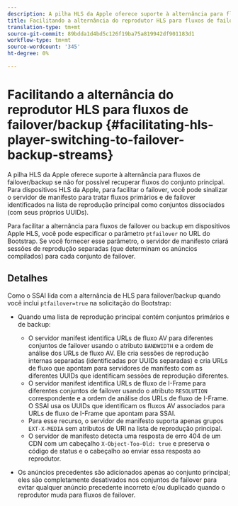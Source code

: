 ```yaml
---
description: A pilha HLS da Apple oferece suporte à alternância para fluxos de failover/backup se não for possível recuperar fluxos do conjunto principal. Para dispositivos HLS da Apple, para facilitar o failover, você pode sinalizar o servidor de manifesto para tratar fluxos primários e de failover identificados na lista de reprodução principal como conjuntos dissociados (com seus próprios UUIDs).
title: Facilitando a alternância do reprodutor HLS para fluxos de failover/backup
translation-type: tm+mt
source-git-commit: 89bdda1d4bd5c126f19ba75a819942df901183d1
workflow-type: tm+mt
source-wordcount: '345'
ht-degree: 0%

---
```



# Facilitando a alternância do reprodutor HLS para fluxos de failover/backup {#facilitating-hls-player-switching-to-failover-backup-streams}

A pilha HLS da Apple oferece suporte à alternância para fluxos de failover/backup se não for possível recuperar fluxos do conjunto principal. Para dispositivos HLS da Apple, para facilitar o failover, você pode sinalizar o servidor de manifesto para tratar fluxos primários e de failover identificados na lista de reprodução principal como conjuntos dissociados (com seus próprios UUIDs).

Para facilitar a alternância para fluxos de failover ou backup em dispositivos Apple HLS, você pode especificar o parâmetro `ptfailover` no URL do Bootstrap. Se você fornecer esse parâmetro, o servidor de manifesto criará sessões de reprodução separadas (que determinam os anúncios compilados) para cada conjunto de failover.

## Detalhes

Como o SSAI lida com a alternância de HLS para failover/backup quando você inclui `ptfailover=true` na solicitação do Bootstrap:

* Quando uma lista de reprodução principal contém conjuntos primários e de backup:

   * O servidor manifest identifica URLs de fluxo AV para diferentes conjuntos de failover usando o atributo `BANDWIDTH` e a ordem de análise dos URLs de fluxo AV. Ele cria sessões de reprodução internas separadas (identificadas por UUIDs separadas) e cria URLs de fluxo que apontam para servidores de manifesto com as diferentes UUIDs que identificam sessões de reprodução diferentes.
   * O servidor manifest identifica URLs de fluxo de I-Frame para diferentes conjuntos de failover usando o atributo `RESOLUTION` correspondente e a ordem de análise dos URLs de fluxo de I-Frame. O SSAI usa os UUIDs que identificam os fluxos AV associados para URLs de fluxo de I-Frame que apontam para SSAI.
   * Para esse recurso, o servidor de manifesto suporta apenas grupos `EXT-X-MEDIA` sem atributos de URI na lista de reprodução principal.
   * O servidor de manifesto detecta uma resposta de erro 404 de um CDN com um cabeçalho `X-Object-Too-Old: true` e preserva o código de status e o cabeçalho ao enviar essa resposta ao reprodutor.

* Os anúncios precedentes são adicionados apenas ao conjunto principal; eles são completamente desativados nos conjuntos de failover para evitar qualquer anúncio precedente incorreto e/ou duplicado quando o reprodutor muda para fluxos de failover.

